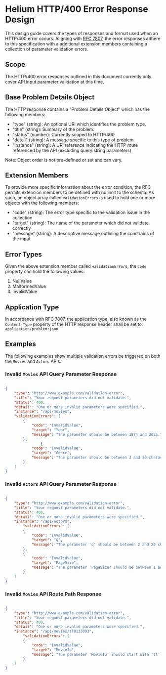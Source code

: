 # Helium HTTP/400 Error Response Design

This design guide covers the types of responses and format used when an HTTP/400 error occurs. Aligning with [RFC 7807](https://tools.ietf.org/html/rfc7807), the error responses adhere to this specification with a additional extension members containing a collection of parameter validation errors.

## Scope

The HTTP/400 error responses outlined in this document currently only cover API input parameter validation at this time.

## Base Problem Details Object

The HTTP response contains a "Problem Details Object" which has the following members:

- "type" (string): An optional URI which identifies the problem type.
- "title" (string): Summary of the problem.
- "status" (number): Currently scoped to HTTP/400
- "detail" (string): A message specific to this type of problem.
- "instance" (string): A URI reference indicating the HTTP route referenced by the API (excluding query string parameters)

Note: Object order is not pre-defined or set and can vary.

## Extension Members

To provide more specific information about the error condition, the RFC permits extension members to be defined with no limit to the schema. As such, an object array called `validationErrors` is used to hold one or more objects with the following members:

- "code" (string): The error type specific to the validation issue in the collection
- "target" (string): The name of the parameter which did not validate correctly
- "message" (string): A descriptive message outlining the constrains of the input

## Error Types

Given the above extension member called `validationErrors`, the `code` property can hold the following values:

1. NullValue
2. MalformedValue
3. InvalidValue

## Application Type

In accordance with RFC 7807, the application type, also known as the `Content-Type` property of the HTTP response header shall be set to: `application/problem+json`

## Examples

The following examples show multiple validation errors be triggered on both the `Movies` and `Actors` APIs.

### Invalid `Movies` API Query Parameter Response

```json

{
    "type": "http://www.example.com/validation-error",
    "title": "Your request parameters did not validate.",
    "status": 400,
    "detail": "One or more invalid parameters were specified.",
    "instance": "/api/movies",
    "validationErrors": [
        {
            "code": "InvalidValue",
            "target": "Year",
            "message": "The parameter should be between 1874 and 2025."
        },
                {
            "code": "InvalidValue",
            "target": "Genre",
            "message": "The parameter should be between 3 and 20 characters."
        }
    ]
}

```

### Invalid `Actors` API Query Parameter Response

```json

{
    "type": "http://www.example.com/validation-error",
    "title": "Your request parameters did not validate.",
    "status": 400,
    "detail": "One or more invalid parameters were specified.",
    "instance": "/api/actors",
        "validationErrors": [
        {
            "code": "InvalidValue",
            "target": "Q",
            "message": "The parameter 'q' should be between 2 and 20 characters."
        },
        {
            "code": "InvalidValue",
            "target": "PageSize",
            "message": "The parameter 'PageSize' should be between 1 and 1000."
        }
    ]
}

```

### Invalid `Movies` API Route Path Response

```json

{
    "type": "http://www.example.com/validation-error",
    "title": "Your request parameters did not validate.",
    "status": 400,
    "detail": "One or more invalid parameters were specified.",
    "instance": "/api/movies/tT0133093",
        "validationErrors": [
        {
            "code": "InvalidValue",
            "target": "MovieId",
            "message": "The parameter 'MovieId' should start with 'tt' and be between 7 and 11 characters in total"
        }
    ]
}

```
